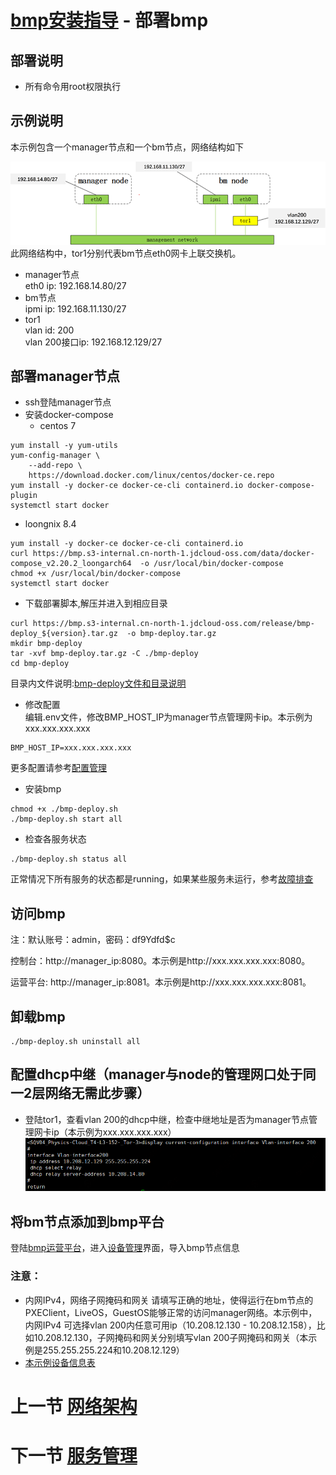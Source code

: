 # [bmp安装指导](main.md) - 部署bmp
## 部署说明
* 所有命令用root权限执行
## 示例说明
本示例包含一个manager节点和一个bm节点，网络结构如下

![示例网络结构](picture/network-deploy.png)
此网络结构中，tor1分别代表bm节点eth0网卡上联交换机。
* manager节点  
eth0 ip: 192.168.14.80/27   
* bm节点  
ipmi ip: 192.168.11.130/27  
* tor1  
vlan id: 200  
vlan 200接口ip: 192.168.12.129/27  

## 部署manager节点
* ssh登陆manager节点
* 安装docker-compose
  *  centos 7
~~~
yum install -y yum-utils
yum-config-manager \
    --add-repo \
    https://download.docker.com/linux/centos/docker-ce.repo
yum install -y docker-ce docker-ce-cli containerd.io docker-compose-plugin
systemctl start docker
~~~
  * loongnix 8.4
~~~
yum install -y docker-ce docker-ce-cli containerd.io
curl https://bmp.s3-internal.cn-north-1.jdcloud-oss.com/data/docker-compose_v2.20.2_loongarch64  -o /usr/local/bin/docker-compose
chmod +x /usr/local/bin/docker-compose
systemctl start docker
~~~

* 下载部署脚本,解压并进入到相应目录
~~~
curl https://bmp.s3-internal.cn-north-1.jdcloud-oss.com/release/bmp-deploy_${version}.tar.gz  -o bmp-deploy.tar.gz
mkdir bmp-deploy
tar -xvf bmp-deploy.tar.gz -C ./bmp-deploy
cd bmp-deploy
~~~
目录内文件说明:[bmp-deploy文件和目录说明](bmp-deploy.md)

* 修改配置  
编辑.env文件，修改BMP_HOST_IP为manager节点管理网卡ip。本示例为xxx.xxx.xxx.xxx
~~~
BMP_HOST_IP=xxx.xxx.xxx.xxx
~~~
更多配置请参考[配置管理](config.md)
* 安装bmp
~~~
chmod +x ./bmp-deploy.sh
./bmp-deploy.sh start all
~~~

* 检查各服务状态
~~~
./bmp-deploy.sh status all
~~~
正常情况下所有服务的状态都是running，如果某些服务未运行，参考[故障排查](troubleshoot.md)
## 访问bmp
注：默认账号：admin，密码：df9Ydfd$c

控制台：http://manager_ip:8080。本示例是http://xxx.xxx.xxx.xxx:8080。

运营平台: http://manager_ip:8081。本示例是http://xxx.xxx.xxx.xxx:8081。

## 卸载bmp
~~~
./bmp-deploy.sh uninstall all
~~~

## 配置dhcp中继（manager与node的管理网口处于同一2层网络无需此步骤）
* 登陆tor1，查看vlan 200的dhcp中继，检查中继地址是否为manager节点管理网卡ip（本示例为xxx.xxx.xxx.xxx）
![查看tor1示例](picture/example-tor1.png)

## 将bm节点添加到bmp平台
 登陆<u>bmp运营平台</u>，进入<u>设备管理</u>界面，导入bmp节点信息  
 ### 注意：
 * 内网IPv4，网络子网掩码和网关 请填写正确的地址，使得运行在bm节点的PXEClient，LiveOS，GuestOS能够正常的访问manager网络。本示例中，内网IPv4 可选择vlan 200内任意可用ip（10.208.12.130 - 10.208.12.158），比如10.208.12.130，子网掩码和网关分别填写vlan 200子网掩码和网关（本示例是255.255.255.224和10.208.12.129）
 * [本示例设备信息表](device_import.xlsx)

 
# 上一节 [网络架构](network-architecture.md)
# 下一节 [服务管理](service-manage.md)